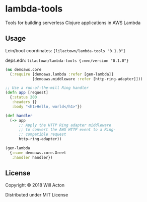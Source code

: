# lambda-tools

Tools for building serverless Clojure applications in AWS Lambda

## Usage

Lein/boot coordinates: `[lilactown/lambda-tools "0.1.0"]`

deps.edn: `lilactown/lambda-tools {:mvn/version "0.1.0"}`

```clojure
(ns demoaws.core
  (:require [demoaws.lambda :refer [gen-lambda]]
            [demoaws.middleware :refer [http-ring-adapter]]))

;; Use a run-of-the-mill Ring handler
(defn app [request]
  {:status 200
   :headers {}
   :body "<h1>Hello, world</h1>"})

(def handler
  (-> app
      ;; Apply the HTTP Ring adapter middleware
      ;; to convert the AWS HTTP event to a Ring-
      ;; compatible request
      http-ring-adapter))

(gen-lambda
  {:name demoaws.core.Greet
   :handler handler})
```

## License

Copyright © 2018 Will Acton

Distributed under MIT License

